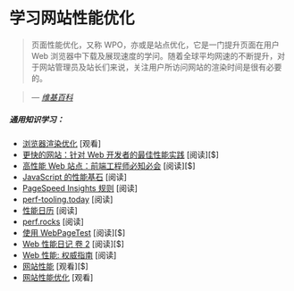 # 学习网站性能优化

> 页面性能优化，又称 WPO，亦或是站点优化，它是一门提升页面在用户 Web 浏览器中下载及展现速度的学问。随着全球平均网速的不断提升，对于网站管理员及站长们来说，关注用户所访问网站的渲染时间是很有必要的。

><cite>&#8212; [维基百科](https://en.wikipedia.org/wiki/Web_performance_optimization)</cite>

##### 通用知识学习：

* [浏览器渲染优化](https://www.udacity.com/course/browser-rendering-optimization--ud860) [观看]
* [更快的网站：针对 Web 开发者的最佳性能实践](https://www.amazon.com/Even-Faster-Web-Sites-Performance/dp/0596522304?&_encoding=UTF8&tag=frontend-handbook-20&linkCode=ur2&linkId=4fe6a82bbf727209ba337ecaa0e516bc&camp=1789&creative=9325) [阅读][$]
* [高性能 Web 站点：前端工程师必知必会](https://www.amazon.com/High-Performance-Web-Sites-Essential/dp/0596529309/?&_encoding=UTF8&tag=frontend-handbook-20&linkCode=ur2&linkId=e93ab3ea06b7e3e93ee0d868249d0e3f&camp=1789&creative=9325) [阅读][$]
* [JavaScript 的性能基石](http://javascriptrocks.com/) [阅读]
* [PageSpeed Insights 规则](https://developers.google.com/speed/docs/insights/rules) [阅读]
* [perf-tooling.today](http://www.perf-tooling.today/) [阅读]
* [性能日历](http://calendar.perfplanet.com) [阅读]
* [perf.rocks](http://perf.rocks/) [阅读]
* [使用 WebPageTest](https://www.amazon.com/Using-WebPageTest-Rick-Viscomi/dp/1491902590/ref=sr_1_1?&_encoding=UTF8&tag=frontend-handbook-20&linkCode=ur2&linkId=91a76d5d4b4f47cf4e0d1392cc9cea30&camp=1789&creative=9325) [阅读][$]
* [Web 性能日记 卷 2](https://www.amazon.com/Web-Performance-Daybook-Techniques-Optimizing/dp/1449332919/?&_encoding=UTF8&tag=frontend-handbook-20&linkCode=ur2&linkId=59e32c394c2377bb17af1d801b924d1d&camp=1789&creative=9325) [阅读][$]
* [Web 性能: 权威指南](http://shop.oreilly.com/product/0636920032427.do) [阅读]
* [网站性能](https://frontendmasters.com/courses/website-performance/) [观看][$]
* [网站性能优化](https://www.udacity.com/course/website-performance-optimization--ud884) [观看]




















 






